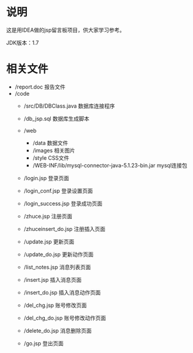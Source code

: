 # 说明

这是用IDEA做的jsp留言板项目，供大家学习参考。

JDK版本：1.7

# 相关文件
- /report.doc 报告文件
- /code
  - /src/DB/DBClass.java 数据库连接程序
  - /db_jsp.sql 数据库生成脚本
  - /web
    - /data 数据文件
    - /images 相关图片
    - /style CSS文件
    - /WEB-INF/lib/mysql-connector-java-5.1.23-bin.jar mysql连接包
  - /login.jsp 登录页面
  - /login_conf.jsp 登录设置页面
  - /login_success.jsp 登录成功页面

  - /zhuce.jsp 注册页面

  - /zhuceinsert_do.jsp 注册插入页面
  - /update.jsp 更新页面
  - /update_do.jsp 更新动作页面
  - /list_notes.jsp 消息列表页面
  - /insert.jsp 插入消息页面
  - /insert_do.jsp 插入消息动作页面

  - /del_chg.jsp 账号修改页面
  - /del_chg_do.jsp 账号修改动作页面
  - /delete_do.jsp 消息删除页面

  - /go.jsp 登出页面